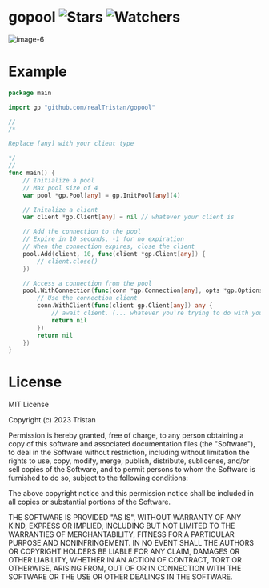 # gopool ![Stars](https://img.shields.io/github/stars/realTristan/gopool?color=brightgreen) ![Watchers](https://img.shields.io/github/watchers/realTristan/gopool?label=Watchers)
![image-6](https://user-images.githubusercontent.com/75189508/234116253-eec9af68-66c5-44a4-8c30-cf82dbf936c1.png)

# Example
```go
package main

import gp "github.com/realTristan/gopool"

//
/*

Replace [any] with your client type

*/
//
func main() {
	// Initialize a pool
	// Max pool size of 4
	var pool *gp.Pool[any] = gp.InitPool[any](4)

	// Initalize a client
	var client *gp.Client[any] = nil // whatever your client is

	// Add the connection to the pool
	// Expire in 10 seconds, -1 for no expiration
	// When the connection expires, close the client
	pool.Add(client, 10, func(client *gp.Client[any]) {
		// client.close()
	})

	// Access a connection from the pool
	pool.WithConnection(func(conn *gp.Connection[any], opts *gp.Options[any]) any {
		// Use the connection client
		conn.WithClient(func(client gp.Client[any]) any {
			// await client. (... whatever you're trying to do with your database client)
			return nil
		})
		return nil
	})
}
```

# License
MIT License

Copyright (c) 2023 Tristan

Permission is hereby granted, free of charge, to any person obtaining a copy
of this software and associated documentation files (the "Software"), to deal
in the Software without restriction, including without limitation the rights
to use, copy, modify, merge, publish, distribute, sublicense, and/or sell
copies of the Software, and to permit persons to whom the Software is
furnished to do so, subject to the following conditions:

The above copyright notice and this permission notice shall be included in all
copies or substantial portions of the Software.

THE SOFTWARE IS PROVIDED "AS IS", WITHOUT WARRANTY OF ANY KIND, EXPRESS OR
IMPLIED, INCLUDING BUT NOT LIMITED TO THE WARRANTIES OF MERCHANTABILITY,
FITNESS FOR A PARTICULAR PURPOSE AND NONINFRINGEMENT. IN NO EVENT SHALL THE
AUTHORS OR COPYRIGHT HOLDERS BE LIABLE FOR ANY CLAIM, DAMAGES OR OTHER
LIABILITY, WHETHER IN AN ACTION OF CONTRACT, TORT OR OTHERWISE, ARISING FROM,
OUT OF OR IN CONNECTION WITH THE SOFTWARE OR THE USE OR OTHER DEALINGS IN THE
SOFTWARE.
